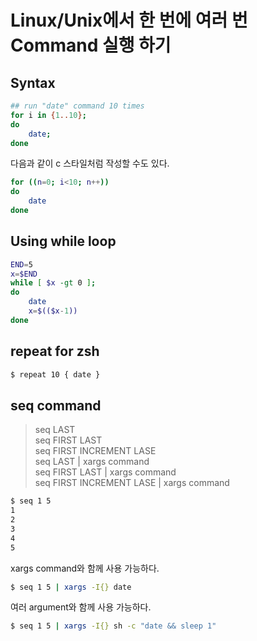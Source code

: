 # Linux/Unix에서 한 번에 여러 번 Command 실행 하기

## Syntax
```bash
## run "date" command 10 times
for i in {1..10};
do
    date;
done
```

다음과 같이 c 스타일처럼 작성할 수도 있다.
```bash
for ((n=0; i<10; n++))
do
    date
done
```

## Using while loop
```bash
END=5
x=$END
while [ $x -gt 0 ];
do
    date
    x=$(($x-1))
done
```

## repeat for zsh
```bash
$ repeat 10 { date }
```

## seq command
> seq LAST  
seq FIRST LAST  
seq FIRST INCREMENT LASE  
seq LAST | xargs command  
seq FIRST LAST | xargs command  
seq FIRST INCREMENT LASE | xargs command

```bash
$ seq 1 5
1
2
3
4
5
```

xargs command와 함께 사용 가능하다.
```bash
$ seq 1 5 | xargs -I{} date
```

여러 argument와 함께 사용 가능하다.
```bash
$ seq 1 5 | xargs -I{} sh -c "date && sleep 1"
```
